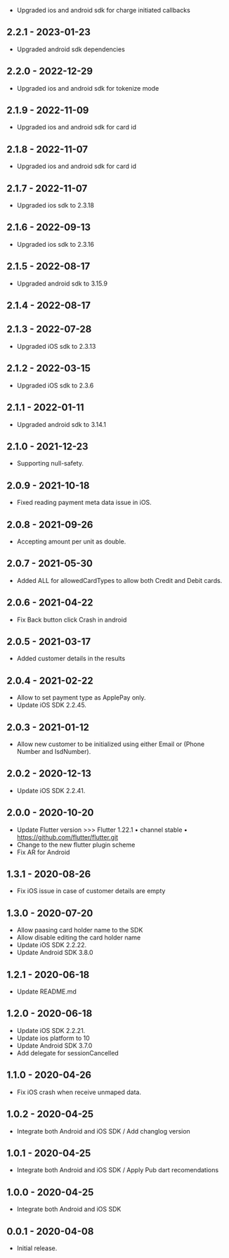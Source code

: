 - Upgraded ios and android sdk for charge initiated callbacks
## 2.2.1 - 2023-01-23

- Upgraded android sdk dependencies
## 2.2.0 - 2022-12-29

- Upgraded ios and android sdk for tokenize mode
## 2.1.9 - 2022-11-09

- Upgraded ios and android sdk for card id
## 2.1.8 - 2022-11-07

- Upgraded ios and android sdk for card id
## 2.1.7 - 2022-11-07

- Upgraded ios sdk to 2.3.18
## 2.1.6 - 2022-09-13

- Upgraded ios sdk to 2.3.16
## 2.1.5 - 2022-08-17

- Upgraded android sdk to 3.15.9
## 2.1.4 - 2022-08-17

## 2.1.3 - 2022-07-28

- Upgraded iOS sdk to 2.3.13
## 2.1.2 - 2022-03-15

- Upgraded iOS sdk to 2.3.6
## 2.1.1 - 2022-01-11

- Upgraded android sdk to 3.14.1
## 2.1.0 - 2021-12-23

- Supporting null-safety.
## 2.0.9 - 2021-10-18

- Fixed reading payment meta data issue in iOS.
## 2.0.8 - 2021-09-26

- Accepting amount per unit as double.

## 2.0.7 - 2021-05-30

- Added ALL for allowedCardTypes to allow both Credit and Debit cards.

## 2.0.6 - 2021-04-22

- Fix Back button click Crash in android

## 2.0.5 - 2021-03-17

- Added customer details in the results

## 2.0.4 - 2021-02-22

- Allow to set payment type as ApplePay only.
- Update iOS SDK 2.2.45.

## 2.0.3 - 2021-01-12

- Allow new customer to be initialized using either Email or (Phone Number and IsdNumber).

## 2.0.2 - 2020-12-13

- Update iOS SDK 2.2.41.

## 2.0.0 - 2020-10-20

- Update Flutter version  >>> Flutter 1.22.1 • channel stable • https://github.com/flutter/flutter.git
- Change to the new flutter plugin scheme 
- Fix AR for Android


## 1.3.1 - 2020-08-26

- Fix iOS issue in case of customer details are empty

## 1.3.0 - 2020-07-20

- Allow paasing card holder name to the SDK
- Allow disable editing the card holder name
- Update iOS SDK 2.2.22.
- Update Android SDK 3.8.0

## 1.2.1 - 2020-06-18

- Update README.md

## 1.2.0 - 2020-06-18

- Update iOS SDK 2.2.21.
- Update ios platform to 10
- Update Android SDK 3.7.0
- Add delegate for sessionCancelled

## 1.1.0 - 2020-04-26

- Fix iOS crash when receive unmaped data.

## 1.0.2 - 2020-04-25

- Integrate both Android and iOS SDK / Add changlog version

## 1.0.1 - 2020-04-25

- Integrate both Android and iOS SDK / Apply Pub dart recomendations

## 1.0.0 - 2020-04-25

- Integrate both Android and iOS SDK

## 0.0.1 - 2020-04-08

- Initial release.
